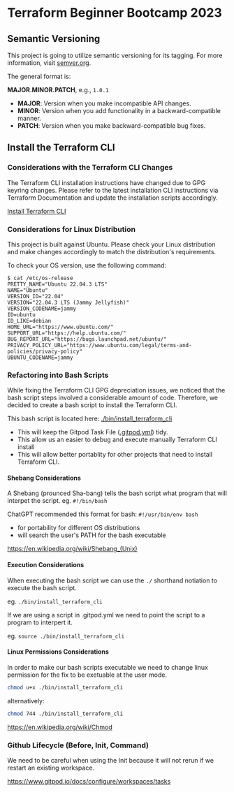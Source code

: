 # Terraform Beginner Bootcamp 2023

## Semantic Versioning

This project is going to utilize semantic versioning for its tagging. For more information, visit [semver.org](https://semver.org/).

The general format is:

**MAJOR.MINOR.PATCH**, e.g., `1.0.1`

- **MAJOR**: Version when you make incompatible API changes.
- **MINOR**: Version when you add functionality in a backward-compatible manner.
- **PATCH**: Version when you make backward-compatible bug fixes.

## Install the Terraform CLI

### Considerations with the Terraform CLI Changes

The Terraform CLI installation instructions have changed due to GPG keyring changes. 
Please refer to the latest installation CLI instructions via Terraform Documentation and update the installation scripts accordingly.

[Install Terraform CLI](https://developer.hashicorp.com/terraform/tutorials/aws-get-started/install-cli)

### Considerations for Linux Distribution

This project is built against Ubuntu. Please check your Linux distribution and make changes accordingly to match the distribution's requirements.

To check your OS version, use the following command:

```shell
$ cat /etc/os-release
PRETTY_NAME="Ubuntu 22.04.3 LTS"
NAME="Ubuntu"
VERSION_ID="22.04"
VERSION="22.04.3 LTS (Jammy Jellyfish)"
VERSION_CODENAME=jammy
ID=ubuntu
ID_LIKE=debian
HOME_URL="https://www.ubuntu.com/"
SUPPORT_URL="https://help.ubuntu.com/"
BUG_REPORT_URL="https://bugs.launchpad.net/ubuntu/"
PRIVACY_POLICY_URL="https://www.ubuntu.com/legal/terms-and-policies/privacy-policy"
UBUNTU_CODENAME=jammy
```

### Refactoring into Bash Scripts

While fixing the Terraform CLI GPG depreciation issues, we noticed that the bash script steps involved a considerable amount of code. Therefore, we decided to create a bash script to install the Terraform CLI.

This bash script is located here: [./bin/install_terraform_cli](./bin/install_terraform_cli)

- This will keep the Gitpod Task File ([.gitpod.yml](.gitpod.yml)) tidy.
- This allow us an easier to debug and execute manually Terraform CLI install
- This will allow better portablity for other projects that need to install Terraform CLI.

#### Shebang Considerations

A Shebang (prounced Sha-bang) tells the bash script what program that will interpet the script. eg. `#!/bin/bash`

ChatGPT recommended this format for bash: `#!/usr/bin/env bash`

- for portability for different OS distributions 
-  will search the user's PATH for the bash executable

https://en.wikipedia.org/wiki/Shebang_(Unix)

#### Execution Considerations

When executing the bash script we can use the `./` shorthand notiation to execute the bash script.

eg. `./bin/install_terraform_cli`

If we are using a script in .gitpod.yml  we need to point the script to a program to interpert it.

eg. `source ./bin/install_terraform_cli`

#### Linux Permissions Considerations

In order to make our bash scripts executable we need to change linux permission for the fix to be exetuable at the user mode.

```sh
chmod u+x ./bin/install_terraform_cli
```

alternatively:

```sh
chmod 744 ./bin/install_terraform_cli
```

https://en.wikipedia.org/wiki/Chmod

### Github Lifecycle (Before, Init, Command)

We need to be careful when using the Init because it will not rerun if we restart an existing workspace.

https://www.gitpod.io/docs/configure/workspaces/tasks